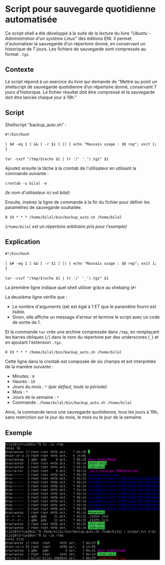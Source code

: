 # Script pour sauvegarde quotidienne automatisée

Ce script shell a été développé à la suite de la lecture du livre _"Ubuntu - Administration d'un système Linux"_ des éditions ENI. Il permet d'automatiser la sauvegarde d’un répertoire donné, en conservant un historique de 7 jours. Les fichiers de sauvegarde sont compressés au format `.tgz`.


## Contexte

Le script répond à un exercice du livre qui demande de "Mettre au point un shellscript de sauvegarde quotidienne d’un répertoire donné, conservant 7 jours d’historique. Le fichier résultat doit être compressé et la sauvegarde doit être lancée chaque jour à 19h." 


## Script

Shellscript "backup_auto.sh" :

```
#!/bin/bash

[ $# -eq 1 ] && [ -r $1 ] || { echo "Mauvais usage : $0 rep"; exit 1; }

tar -cvzf "/tmp/$(echo $1 | tr '/' '_').tgz" $1
```


Ajoutez ensuite la tâche à la crontab de l'utilisateur en utilisant la commande suivante :

`crontab -u bilal -e` 

*(le nom d'utilisateur ici est bilal)*


Ensuite, insérez la ligne de commande à la fin du fichier pour définir les paramètres de sauvegarde souhaitée.

`0 19 * * * /home/bilal/bin/backup_auto.sh /home/bilal`

*(`/home/bilal` est un répertoire arbitraire pris pour l'exemple)*


## Explication

```
#!/bin/bash

[ $# -eq 1 ] && [ -r $1 ] || { echo "Mauvais usage : $0 rep"; exit 1; }

tar -cvzf "/tmp/$(echo $1 | tr '/' '_').tgz" $1
```

La première ligne indique quel shell utiliser grâce au shebang (`#!`

La deuxième ligne vérifie que :

- Le nombre d'arguments (`$#`) est égal à 1 ET que le paramètre fourni est lisible.
- Sinon, elle affiche un message d'erreur et termine le script avec un code de sortie de 1.

Et la commande `tar` crée une archive compressée dans `/tmp`, en remplaçant les barres obliques (`/`) dans le nom du répertoire par des underscores (`_`) et en ajoutant l'extension `.tgz`.

`0 19 * * * /home/bilal/bin/backup_auto.sh /home/bilal`

Cette ligne dans la crontab est composée de six champs et est interprétée de la manière suivante :

- Minutes : `0`
- Heures : `19`
- Jours du mois : `*` *(par défaut, toute la période)*
- Mois : `*`
- Jours de la semaine : `*`
- Commande : `/home/bilal/bin/backup_auto.sh /home/bilal`

Ainsi, la commande lance une sauvegarde quotidienne, tous les jours à 19h, sans restriction sur le jour du mois, le mois ou le jour de la semaine.


## Exemple

![Exemple](exemple.png)
